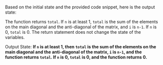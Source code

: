 Based on the initial state and the provided code snippet, here is the output state:

The function returns `total`. If `n` is at least 1, `total` is the sum of the elements on the main diagonal and the anti-diagonal of the matrix, and `i` is `n-1`. If `n` is 0, `total` is 0. The return statement does not change the state of the variables.

Output State: **If `n` is at least 1, then `total` is the sum of the elements on the main diagonal and the anti-diagonal of the matrix, `i` is `n-1`, and the function returns `total`. If `n` is 0, `total` is 0, and the function returns 0.**